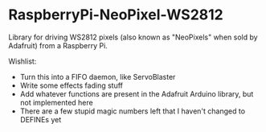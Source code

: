 RaspberryPi-NeoPixel-WS2812
===========================

Library for driving WS2812 pixels (also known as "NeoPixels" when sold by Adafruit) from a Raspberry Pi.

Wishlist:
* Turn this into a FIFO daemon, like ServoBlaster
* Write some effects fading stuff
* Add whatever functions are present in the Adafruit Arduino library, but not implemented here
* There are a few stupid magic numbers left that I haven't changed to DEFINEs yet

